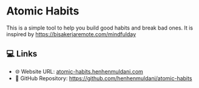 # Atomic Habits

This is a simple tool to help you build good habits and break bad ones. It is inspired by <https://bisakerjaremote.com/mindfulday>

## 💻 Links

- 🌐 Website URL: [atomic-habits.henhenmuldani.com](https://atomic-habits.henhenmuldani.com)
- 📁 GitHub Repository: <https://github.com/henhenmuldani/atomic-habits>
